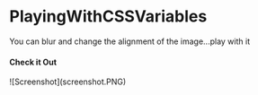 # PlayingWithCSSVariables
You can blur and change the alignment of the image...play with it
<h4>Check it Out</h4>
![Screenshot](screenshot.PNG)
